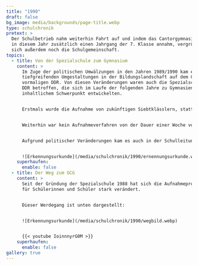```yaml
---
title: "1990"
draft: false
bg_image: media/backgrounds/page-title.webp
type: schulchronik
pretext: >
  Der Schulbetrieb nahm weiterhin Fahrt auf und indem das Cantorgymnasium
  in diesem Jahr zusätzlich einen Jahrgang der 7. Klasse annahm, vergrößerte
  sich außerdem noch die Schulgemeinschaft.
topics:
  - title: Von der Spezialschule zum Gymnasium
    content: >
      Im Zuge der politischen Umwälzungen in den Jahren 1989/1990 kam es zu
      tiefgreifenden Umgestaltungen in der Bildungslandschaft auf dem Gebiet der
      vormaligen DDR. Von diesen Veränderungen waren auch die Spezialschulen der
      DDR betroffen, die sich im Laufe der folgenden Jahre zu Gymnasien mit
      inhaltlichem Schwerpunkt entwickelten.


      Erstmals wurde die Aufnahme von zukünftigen Siebtklässlern, statt wie vorher von Neuntklässlern durchgeführt. Auch die Aufnahmebedingungen veränderten sich, denn es war nun keine Delegierung sowie keine Empfehlung der Schule notwendig.


      Weiterhin war kein Aufnahmeverfahren von der Dauer einer Woche vorgesehen, sondern es wurden Einzelgespräche über Allgemeinwissen und sprachliche Fähigkeiten durchgeführt. Zusätzlich musste experimentiert werden. Die anschließende Auswertung der Ergebnisse entschied über eine Aufnahme der SchülerInnen.


      Aufgrund politischer Veränderungen kam es auch in der Schulleitung zu einer Umstrukturierung. Zum 01.09.1990 erhielt Herr Dr. Ulrich Müller die Ernennungsurkunde zum Direktor unserer Schule.


      ![Erkennungsurkunde](/media/schulchronik/1990/ernennungsurkunde.webp)
    superhaufen:
      enable: false
  - title: Der Weg zum GCG
    content: >
      Seit der Gründung der Spezialschule 1988 hat sich die Aufnahmeprozedur
      für Schülerinnen und Schüler stark verändert.


      Dieser Werdegang ist unten dargestellt:


      ![Erkennungsurkunde](/media/schulchronik/1990/wegbild.webp)


      {{< youtube IoinnnyrG0M >}}
    superhaufen:
      enable: false
gallery: true
---
```

